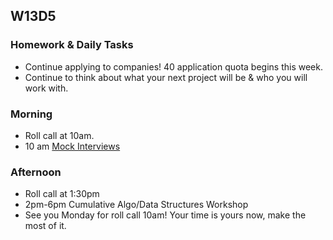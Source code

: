 ## W13D5
### Homework & Daily Tasks

* Continue applying to companies!  40 application quota begins this week.
* Continue to think about what your next project will be & who you will work with.

### Morning

* Roll call at 10am.
* 10 am [Mock Interviews][pair-boarding-index]

### Afternoon

* Roll call at 1:30pm
* 2pm-6pm Cumulative Algo/Data Structures Workshop
* See you Monday for roll call 10am! Your time is yours now, make the most of it.


[Jobberwocky]: http://progress.appacademy.io/jobberwocky
[pair-boarding-index]: ../technical-skills/whiteboarding/index.md#d13
